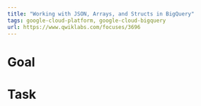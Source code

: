 ```yaml
---
title: "Working with JSON, Arrays, and Structs in BigQuery"
tags: google-cloud-platform, google-cloud-bigquery
url: https://www.qwiklabs.com/focuses/3696
---
```


# Goal


# Task
